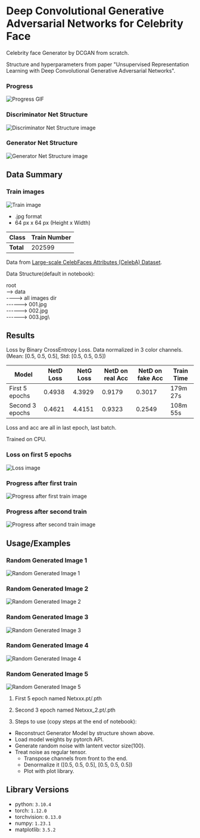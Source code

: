 # Deep Convolutional Generative Adversarial Networks for Celebrity Face

Celebrity face Generator by DCGAN from scratch. 

Structure and hyperparameters from paper "Unsupervised Representation Learning with Deep Convolutional Generative Adversarial Networks".

### Progress
![Progress GIF](/assets/Progress.gif)

### Discriminator Net Structure
![Discriminator Net Structure image](/assets/DiscriminatorNet.png)

### Generator Net Structure
![Generator Net Structure image](/assets/GeneratorNet.png)


## Data Summary

### Train images
![Train image](/assets/TrainImages.png)

- .jpg format
- 64 px x 64 px (Height x Width)


| Class | Train Number |
| --- | --- |
| **Total** | 202599 |

Data from [Large-scale CelebFaces Attributes (CelebA) Dataset](http://mmlab.ie.cuhk.edu.hk/projects/CelebA.html).


Data Structure(default in notebook):

root\
--> data\
----> all images dir\
------> 001.jpg\
------> 002.jpg\
------> 003.jpg\


## Results

Loss by Binary CrossEntropy Loss.  Data normalized in 3 color channels. (Mean: [0.5, 0.5, 0.5], Std: [0.5, 0.5, 0.5])


Model | NetD Loss | NetG Loss | NetD on real Acc | NetD on fake Acc | Train Time | 
--- | --- | --- | --- |--- | --- |
First 5 epochs | 0.4938 | 4.3929 | 0.9179 | 0.3017 | 179m 27s |
Second 3 epochs | 0.4621 | 4.4151 | 0.9323 | 0.2549 | 108m 55s |


Loss and acc are all in last epoch, last batch.

Trained on CPU.


### Loss on first 5 epochs
![Loss image](/assets/Loss.png)

### Progress after first train
![Progress after first train image](/assets/ProgressEnd.png)

### Progress after second train
![Progress after second train image](/assets/Progress2End.png)



## Usage/Examples

### Random Generated Image 1
![Random Generated Image 1](/assets/Random1.png)

### Random Generated Image 2
![Random Generated Image 2](/assets/Random2.png)

### Random Generated Image 3
![Random Generated Image 3](/assets/Random3.png)

### Random Generated Image 4
![Random Generated Image 4](/assets/Random4.png)

### Random Generated Image 5
![Random Generated Image 5](/assets/Random5.png)


1. First 5 epoch named Netxxx.pt/.pth  

2. Second 3 epoch named Netxxx_2.pt/.pth  

3. Steps to use (copy steps at the end of notebook):

 - Reconstruct Generator Model by structure shown above.
 - Load model weights by pytorch API.
 - Generate random noise with lantent vector size(100).
 - Treat noise as regular tensor.
   - Transpose channels from front to the end.
   - Denormalize it ([0.5, 0.5, 0.5], [0.5, 0.5, 0.5])
   - Plot with plot library.



## Library Versions

- python: `3.10.4`
- torch: `1.12.0`
- torchvision: `0.13.0`
- numpy: `1.23.1`
- matplotlib: `3.5.2`
